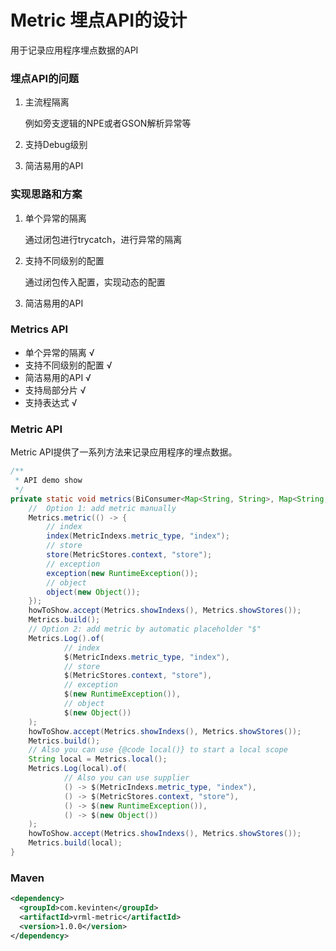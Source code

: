 # Metric 埋点API的设计

用于记录应用程序埋点数据的API

### 埋点API的问题

1. 主流程隔离

    例如旁支逻辑的NPE或者GSON解析异常等
    
2. 支持Debug级别

3. 简洁易用的API

### 实现思路和方案

1. 单个异常的隔离

    通过闭包进行trycatch，进行异常的隔离

2. 支持不同级别的配置

    通过闭包传入配置，实现动态的配置
    
3. 简洁易用的API

### Metrics API

* 单个异常的隔离 √
* 支持不同级别的配置 √
* 简洁易用的API √
* 支持局部分片 √
* 支持表达式 √

### Metric API

Metric API提供了一系列方法来记录应用程序的埋点数据。

```java
/**
 * API demo show
 */
private static void metrics(BiConsumer<Map<String, String>, Map<String, String>> howToShow) {
    //  Option 1: add metric manually
    Metrics.metric(() -> {
        // index
        index(MetricIndexs.metric_type, "index");
        // store
        store(MetricStores.context, "store");
        // exception
        exception(new RuntimeException());
        // object
        object(new Object());
    });
    howToShow.accept(Metrics.showIndexs(), Metrics.showStores());
    Metrics.build();
    // Option 2: add metric by automatic placeholder "$"
    Metrics.Log().of(
            // index
            $(MetricIndexs.metric_type, "index"),
            // store
            $(MetricStores.context, "store"),
            // exception
            $(new RuntimeException()),
            // object
            $(new Object())
    );
    howToShow.accept(Metrics.showIndexs(), Metrics.showStores());
    Metrics.build();
    // Also you can use {@code local()} to start a local scope
    String local = Metrics.local();
    Metrics.Log(local).of(
            // Also you can use supplier
            () -> $(MetricIndexs.metric_type, "index"),
            () -> $(MetricStores.context, "store"),
            () -> $(new RuntimeException()),
            () -> $(new Object())
    );
    howToShow.accept(Metrics.showIndexs(), Metrics.showStores());
    Metrics.build(local);
}
```

### Maven

```xml
<dependency>
  <groupId>com.kevinten</groupId>
  <artifactId>vrml-metric</artifactId>
  <version>1.0.0</version>
</dependency>
```
